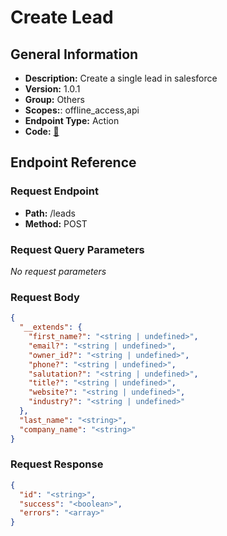 # Create Lead

## General Information

- **Description:** Create a single lead in salesforce
- **Version:** 1.0.1
- **Group:** Others
- **Scopes:**: offline_access,api
- **Endpoint Type:** Action
- **Code:** [🔗](https://github.com/NangoHQ/integration-templates/tree/main/integrations/salesforce-sandbox/actions/create-lead.ts)

## Endpoint Reference

### Request Endpoint

- **Path:** /leads
- **Method:** POST

### Request Query Parameters

_No request parameters_

### Request Body

```json
{
  "__extends": {
    "first_name?": "<string | undefined>",
    "email?": "<string | undefined>",
    "owner_id?": "<string | undefined>",
    "phone?": "<string | undefined>",
    "salutation?": "<string | undefined>",
    "title?": "<string | undefined>",
    "website?": "<string | undefined>",
    "industry?": "<string | undefined>"
  },
  "last_name": "<string>",
  "company_name": "<string>"
}
```

### Request Response

```json
{
  "id": "<string>",
  "success": "<boolean>",
  "errors": "<array>"
}
```
